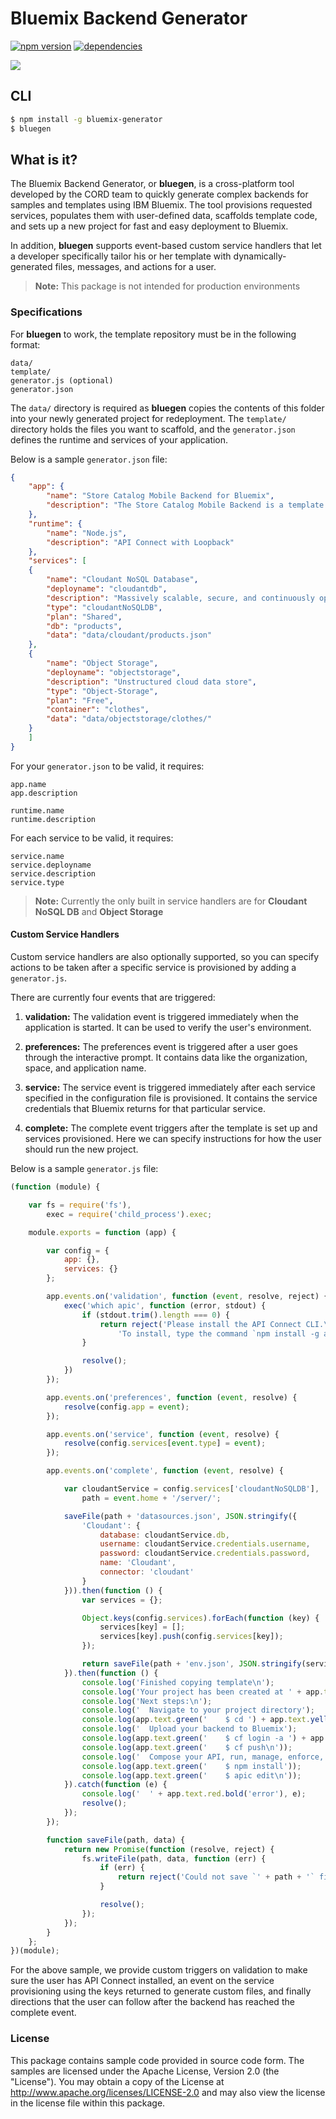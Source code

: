 # Bluemix Backend Generator
[![npm version](https://badge.fury.io/js/bluemix-generator.svg)](https://badge.fury.io/js/bluemix-generator)
[![dependencies](https://david-dm.org/ibm-bluemix-mobile-services/bluemix-generator.svg?theme=shields.io)](https://david-dm.org/ibm-bluemix-mobile-services/bluemix-generator)

![](readme/bluegen.gif)

## CLI

```sh
$ npm install -g bluemix-generator
$ bluegen
```
## What is it?

The Bluemix Backend Generator, or **bluegen**, is a cross-platform tool developed by the CORD team to quickly generate complex backends for samples and templates using IBM Bluemix. The tool provisions requested services, populates them with user-defined data, scaffolds template code, and sets up a new project for fast and easy deployment to Bluemix.

In addition, **bluegen** supports event-based custom service handlers that let a developer specifically tailor his or her template with dynamically-generated files, messages, and actions for a user.

> **Note:** This package is not intended for production environments

### Specifications
For **bluegen** to work, the template repository must be in the following format:

    data/
    template/
    generator.js (optional)
    generator.json

The `data/` directory is required as **bluegen** copies the contents of this folder into your newly generated project for redeployment. The `template/` directory holds the files you want to scaffold, and the `generator.json` defines the runtime and services of your application.

Below is a sample `generator.json` file:

```json
{
	"app": {
		"name": "Store Catalog Mobile Backend for Bluemix",
		"description": "The Store Catalog Mobile Backend is a template that demonstrates Mobile Services integration with API Connect, \nCloudant NoSQL DB, and Object Storage services on Bluemix. The template exhibits common architectural design patterns \nthat developers can use to model their backend on Bluemix for mobile applications."
	},
	"runtime": {
		"name": "Node.js",
		"description": "API Connect with Loopback"
	},
	"services": [
	{
		"name": "Cloudant NoSQL Database",
		"deployname": "cloudantdb",
		"description": "Massively scalable, secure, and continuously operational database",
		"type": "cloudantNoSQLDB",
		"plan": "Shared",
		"db": "products",
		"data": "data/cloudant/products.json"
	},
	{
		"name": "Object Storage",
		"deployname": "objectstorage",
		"description": "Unstructured cloud data store",
		"type": "Object-Storage",
		"plan": "Free",
		"container": "clothes",
		"data": "data/objectstorage/clothes/"
	}
	]
}
```

For your `generator.json` to be valid, it requires:

```
app.name
app.description

runtime.name
runtime.description
```

For each service to be valid, it requires:
```
service.name
service.deployname
service.description
service.type
```

> **Note:** Currently the only built in service handlers are for **Cloudant NoSQL DB** and **Object Storage**

#### Custom Service Handlers

Custom service handlers are also optionally supported, so you can specify actions to be taken after a specific service is provisioned by adding a `generator.js`.

There are currently four events that are triggered:

1. **validation:**
The validation event is triggered immediately when the application is started. It can be used to verify the user's environment.

2. **preferences:**
The preferences event is triggered after a user goes through the interactive prompt. It contains data like the organization, space, and application name.

3. **service:**
The service event is triggered immediately after each service specified in the configuration file is provisioned. It contains the service credentials that Bluemix returns for that particular service.

4. **complete:**
The complete event triggers after the template is set up and services provisioned. Here we can specify instructions for how the user should run the new project.

Below is a sample `generator.js` file:

```javascript
(function (module) {

	var fs = require('fs'),
		exec = require('child_process').exec;

	module.exports = function (app) {

		var config = {
			app: {},
			services: {}
		};

		app.events.on('validation', function (event, resolve, reject) {
			exec('which apic', function (error, stdout) {
				if (stdout.trim().length === 0) {
					return reject('Please install the API Connect CLI.\n' +
						'To install, type the command `npm install -g apiconnect` in your terminal.');
				}

				resolve();
			})
		});

		app.events.on('preferences', function (event, resolve) {
			resolve(config.app = event);
		});

		app.events.on('service', function (event, resolve) {
			resolve(config.services[event.type] = event);
		});

		app.events.on('complete', function (event, resolve) {

			var cloudantService = config.services['cloudantNoSQLDB'],
				path = event.home + '/server/';

			saveFile(path + 'datasources.json', JSON.stringify({
				'Cloudant': {
					database: cloudantService.db,
					username: cloudantService.credentials.username,
					password: cloudantService.credentials.password,
					name: 'Cloudant',
					connector: 'cloudant'
				}
			})).then(function () {
				var services = {};

				Object.keys(config.services).forEach(function (key) {
					services[key] = [];
					services[key].push(config.services[key]);
				});

				return saveFile(path + 'env.json', JSON.stringify(services));
			}).then(function () {
				console.log('Finished copying template\n');
				console.log('Your project has been created at ' + app.text.yellow('projects/') + app.text.yellow(config.app.name) + '\n');
				console.log('Next steps:\n');
				console.log('  Navigate to your project directory');
				console.log(app.text.green('    $ cd ') + app.text.yellow('projects/') + app.text.yellow(config.app.name) + '\n');
				console.log('  Upload your backend to Bluemix');
				console.log(app.text.green('    $ cf login -a ') + app.text.yellow(config.app.region) + app.text.green(' -u ') + app.text.yellow(config.app.username) + app.text.green(' -o ') +  app.text.yellow(config.app.org.name) + app.text.green(' -s ') +  app.text.yellow(config.app.space.name));
				console.log(app.text.green('    $ cf push\n'));
				console.log('  Compose your API, run, manage, enforce, and deploy it with API Connect');
				console.log(app.text.green('    $ npm install'));
				console.log(app.text.green('    $ apic edit\n'));
			}).catch(function (e) {
				console.log('  ' + app.text.red.bold('error'), e);
				resolve();
			});
		});

		function saveFile(path, data) {
			return new Promise(function (resolve, reject) {
				fs.writeFile(path, data, function (err) {
					if (err) {
						return reject('Could not save `' + path + '` file.');
					}

					resolve();
				});
			});
		}
	};
})(module);
```

For the above sample, we provide custom triggers on validation to make sure the user has API Connect installed, an event on the service provisioning using the keys returned to generate custom files, and finally directions that the user can follow after the backend has reached the complete event.

### License
This package contains sample code provided in source code form. The samples are licensed under the Apache License, Version 2.0 (the "License"). You may obtain a copy of the License at http://www.apache.org/licenses/LICENSE-2.0 and may also view the license in the license file within this package.
